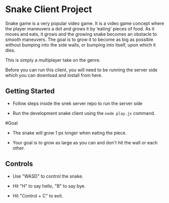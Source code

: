 # Snake Client Project

Snake game is a very popular video game. It is a video game concept where the player maneuvers a dot and grows it by ‘eating’ pieces of food. As it moves and eats, it grows and the growing snake becomes an obstacle to smooth maneuvers. The goal is to grow it to become as big as possible without bumping into the side walls, or bumping into itself, upon which it dies.

This is simply a multiplayer take on the genre.

Before you can run this client, you will need to be running the server side which you can download and install from here. 


## Getting Started

- Follow steps inside the snek server repo to run the server side

- Run the development snake client using the `node play.js` command.


#Goal

- The snake will grow 1 px longer when eating the piece. 

- Your goal is to grow as large as you can and don't hit the wall or each other.


## Controls

- Use "WASD" to control the snake. 

- Hit "H" to say hello, "B" to say bye. 

- Hit "Control + C" to exit. 


